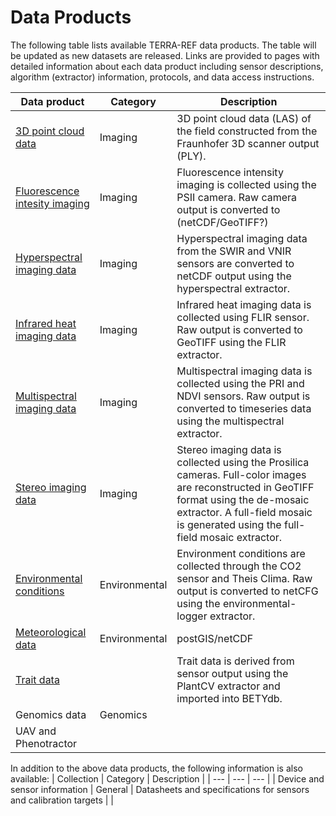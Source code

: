 # Data Products

The following table lists available TERRA-REF data products. The table will be updated as new datasets are released.  Links are provided to pages with detailed information about each data product including sensor descriptions, algorithm \(extractor\) information, protocols, and data access instructions.

| Data product | Category | Description |
| --- | --- | --- |
| [3D point cloud data](/products/point-cloud-data.md) | Imaging | 3D point cloud data \(LAS\) of the field constructed from the Fraunhofer 3D scanner output \(PLY\). |
| [Fluorescence intesity imaging](/fluorescence-intensity-imaging.md) | Imaging | Fluorescence intensity imaging is collected using the PSII camera. Raw camera output is converted to \(netCDF\/GeoTIFF?\) |
| [Hyperspectral imaging data](/user/hyperspectral-imaging-data.md) | Imaging | Hyperspectral imaging data from the SWIR and VNIR sensors are converted to netCDF output using the hyperspectral extractor. |
| [Infrared heat imaging data](/infrared.md) | Imaging | Infrared heat imaging data is collected using FLIR sensor. Raw output is converted to GeoTIFF using the FLIR extractor. |
| [Multispectral imaging data](/user/multispectral-imaging-data.md) | Imaging | Multispectral imaging data is collected using the PRI and NDVI sensors. Raw output is converted to timeseries data using the multispectral extractor. |
| [Stereo imaging data](/user/stereo-imaging-data.md) | Imaging | Stereo imaging data is collected using the Prosilica cameras. Full-color images are reconstructed in GeoTIFF format using the de-mosaic extractor. A full-field mosaic is generated using the full-field mosaic extractor. |
| [Environmental conditions](/user/environmental-conditions.md) | Environmental | Environment conditions are collected through the CO2 sensor and Theis Clima. Raw output is converted to netCFG using the environmental-logger extractor. |
| [Meteorological data](/meteorological-data.md) | Environmental | postGIS\/netCDF |
| [Trait data](/trait-data.md) |  | Trait data is derived from sensor output using the PlantCV extractor and imported into BETYdb. |
| Genomics data | Genomics |  |
| UAV and Phenotractor |  |  |

In addition to the above data products, the following information is also available:
\| Collection \| Category \| Description \|
\| --- \| --- \| --- \|
\| Device and sensor information \| General \| Datasheets and specifications for sensors and calibration targets \|
\|

